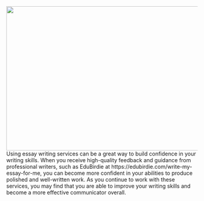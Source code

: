 <img src="https://images.pexels.com/photos/3059747/pexels-photo-3059747.jpeg" style="width:732px;height:380px;">
Using essay writing services can be a great way to build confidence in your writing skills. When you receive high-quality feedback and guidance from professional writers, such as EduBirdie at https://edubirdie.com/write-my-essay-for-me, you can become more confident in your abilities to produce polished and well-written work. As you continue to work with these services, you may find that you are able to improve your writing skills and become a more effective communicator overall.